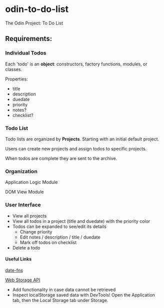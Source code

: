 # odin-to-do-list

The Odin Project: To Do List

## Requirements:

### Individual Todos

Each 'todo' is an **object**: constructors, factory functions, modules, or classes.

Properties:

- title
- description
- duedate
- priority
- notes?
- checklist?

### Todo List

Todo lists are organized by **Projects**. Starting with an initial default project.

Users can create new projects and assign todos to specific projects.

When todos are complete they are sent to the archive.

### Organization

Application Logic Module

DOM View Module

### User Interface

- View all projects
- View all todos in a project (title and duedate) with the priority color
- Todos can be expanded to see/edit its details
  - Change priority
  - Edit notes / description / title / duedate
  - Mark off todos on checklist
- Delete a todo

#### Useful Links

[date-fns](https://github.com/date-fns/date-fns)

[Web Storage API](https://developer.mozilla.org/en-US/docs/Web/API/Web_Storage_API/Using_the_Web_Storage_API)

- Add functionality in case data cannot be retrieved
- Inspect localStorage saved data with DevTools! Open the Application tab, then the Local Storage tab under Storage.
